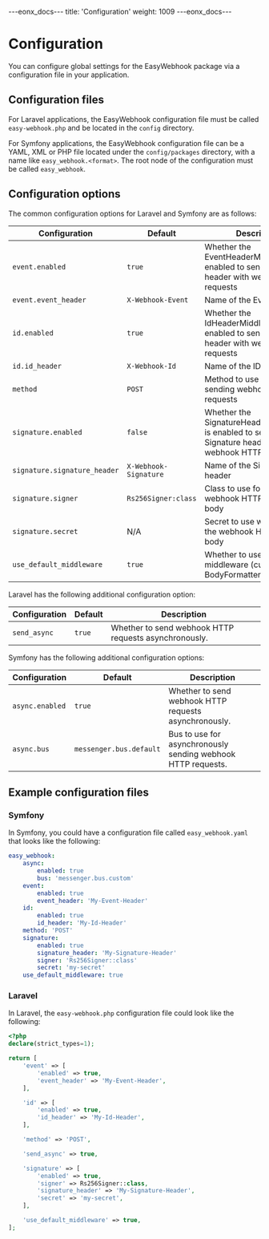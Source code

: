 ---eonx_docs---
title: 'Configuration'
weight: 1009
---eonx_docs---

# Configuration

You can configure global settings for the EasyWebhook package via a configuration file in your application.

## Configuration files

For Laravel applications, the EasyWebhook configuration file must be called `easy-webhook.php` and be located in the
`config` directory.

For Symfony applications, the EasyWebhook configuration file can be a YAML, XML or PHP file located under the
`config/packages` directory, with a name like `easy_webhook.<format>`. The root node of the configuration must be called
`easy_webhook`.

## Configuration options

The common configuration options for Laravel and Symfony are as follows:

| Configuration                | Default               | Description                                                                                            |
|------------------------------|-----------------------|--------------------------------------------------------------------------------------------------------|
| `event.enabled`              | `true`                | Whether the EventHeaderMiddleware is enabled to send an Event header with webhook HTTP requests        |
| `event.event_header`         | `X-Webhook-Event`     | Name of the Event header                                                                               |
| `id.enabled`                 | `true`                | Whether the IdHeaderMiddleware is enabled to send an ID header with webhook HTTP requests              |
| `id.id_header`               | `X-Webhook-Id`        | Name of the ID header                                                                                  |
| `method`                     | `POST`                | Method to use when sending webhook HTTP requests                                                       |
| `signature.enabled`          | `false`               | Whether the SignatureHeaderMiddleware is enabled to send a Signature header with webhook HTTP requests |
| `signature.signature_header` | `X-Webhook-Signature` | Name of the Signature header                                                                           |
| `signature.signer`           | `Rs256Signer:class`   | Class to use for signing the webhook HTTP request body                                                 |
| `signature.secret`           | N/A                   | Secret to use when signing the webhook HTTP request body                                               |
| `use_default_middleware`     | `true`                | Whether to use the default middleware (currently, BodyFormatterMiddleware)                             |

Laravel has the following additional configuration option:

| Configuration | Default | Description                                           |
|---------------|---------|-------------------------------------------------------|
| `send_async`  | `true`  | Whether to send webhook HTTP requests asynchronously. |

Symfony has the following additional configuration options:

| Configuration   | Default                 | Description                                                  |
|-----------------|-------------------------|--------------------------------------------------------------|
| `async.enabled` | `true`                  | Whether to send webhook HTTP requests asynchronously.        |
| `async.bus`     | `messenger.bus.default` | Bus to use for asynchronously sending webhook HTTP requests. |

## Example configuration files

### Symfony

In Symfony, you could have a configuration file called `easy_webhook.yaml` that looks like the following:

``` yaml
easy_webhook:
    async:
        enabled: true
        bus: 'messenger.bus.custom'
    event:
        enabled: true
        event_header: 'My-Event-Header'
    id:
        enabled: true
        id_header: 'My-Id-Header'
    method: 'POST'
    signature:
        enabled: true
        signature_header: 'My-Signature-Header'
        signer: 'Rs256Signer::class'
        secret: 'my-secret'
    use_default_middleware: true
```

### Laravel

In Laravel, the `easy-webhook.php` configuration file could look like the following:

``` php
<?php
declare(strict_types=1);

return [
    'event' => [
        'enabled' => true,
        'event_header' => 'My-Event-Header',
    ],

    'id' => [
        'enabled' => true,
        'id_header' => 'My-Id-Header',
    ],

    'method' => 'POST',

    'send_async' => true,

    'signature' => [
        'enabled' => true,
        'signer' => Rs256Signer::class,
        'signature_header' => 'My-Signature-Header',
        'secret' => 'my-secret',
    ],

    'use_default_middleware' => true,
];
```
